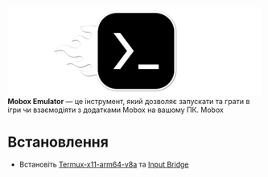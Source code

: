![logo](logo.png)
**Mobox Emulator** — це інструмент, який дозволяє запускати та грати в ігри чи взаємодіяти з додатками Mobox на вашому ПК. Mobox
# Встановлення 
* Встановіть [Termux-x11-arm64-v8a](app-arm64-v8a-debug.apk) та [Input Bridge](inputbridge.apk)
